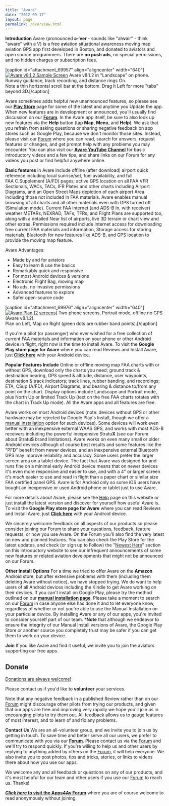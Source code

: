 ```yaml
---
title: "Avare"
date: "2012-09-17"
layout: page
permalink: /overview.html
---
```


**Introduction** Avare (pronounced **ə-ˈver** - sounds like
"ah**v**air" - think "aware" with a V) is a free a**v**iation
situational awareness moving map aviation GPS app first developed in
Boston, and donated to aviators and open source programmers. There are
**no push ads**, no special permissions, and no hidden charges or
subscription fees.

\[caption id="attachment\_69957" align="aligncenter" width="640"\][![Avare v8.1.2 Sample Screen](images/Avare8.1.2Landscape.jpg)](images/2012/09/Avare8.1.2Landscape.jpg) Avare v8.1.2 in "Landscape" on phone. Runway guidance, track recording, and distance rings On.  
Note a thin horizontal scroll bar at the bottom. Drag it Left for more
"tabs" beyond 3D.\[/caption\]

Avare sometimes adds helpful new unannounced features, so please see our 
**[Play Store](https://play.google.com/store/apps/details?id=com.ds.avare "Avare on Play Store")**
page for some of the latest and anytime you
Update the app. When new features are in development or announced,
you'll usually find discussion on our
**[Forum](https://groups.google.com/forum/#!forum/apps4av-forum "Apps4Av Forum")**.
In the Avare app itself, be sure to also look up
new features via the **Help** button (tap **Map**, **Menu**, and
**Help**). We ask that you refrain from asking questions or sharing
negative feedback on app stores such as Google Play, because we don't
monitor those sites. Instead, please visit our
[Forum](https://groups.google.com/forum/#!forum/apps4av-forum "Apps4Av Forum")
where you can read, search for answers, request features or
changes, and get prompt help with any problems you may encounter. You
can also visit our **[Avare YouTube Channel](https://www.youtube.com/channel/UC0OSj8qmkSg01DIilEzxHGg)**
for basic introductory videos and a few tips, and share links on our
Forum for any videos you post or find helpful anywhere online.

**Basic features** in Avare include offline (after download) airport
quick reference including local sunrise/set, fuel availability, and
full FAA C.Supplement (A/FD) pages; active GPS location on all FAA VFR
Sectionals, WACs, TACs, IFR Plates and other charts including Airport
Diagrams, and an Open Street Maps depiction of each airport Area
including those not included in FAA materials. Avare enables manual
browsing of all charts and all other materials even with GPS turned
off (Simulation mode). Current FAA internet (and ADS-B In, with
receiver) weather METARs, NEXRAD, TAFs, TFRs, and Flight Plans are
supported too, along with a detailed Near list of airports, live 3D
terrain or chart view and other extras. Permissions required include
Internet access for downloading free current FAA materials and
information, Storage access for storing materials, Bluetooth for new
features like ADS-B, and GPS location to provide the moving map
feature.

<!--
In recent years we've added apps that may be useful for non-aviators,
so see the full Apps4Av (Apps For Aviators) list by clicking on the
**See More** button next to **More by Apps For Aviators** on Avare's
Google Play Store page or 
[**try this link**](https://play.google.com/store/apps/collection/cluster?clp=igMxChkKEzUzNTcxMjAxNjkwMDg5MjU3MDAQCBgDEhIKDGNvbS5kcy5hdmFyZRABGAMYAQ%3D%3D:S:ANO1ljI_-70&gsr=CjSKAzEKGQoTNTM1NzEyMDE2OTAwODkyNTcwMBAIGAMSEgoMY29tLmRzLmF2YXJlEAEYAxgB:S:ANO1ljLM5Bk "Apps4Av on Google Play")
(working as of Dec.2019). There you'll also find some older free open
source **[AddOn Apps](https://apps4av.net/site/avare-overview/avare-%e2%80%a2-addon-apps/ "Avare • AddOn Apps")**
that we created in the past to complement and extend the capabilities
of Avare. Although many of their features are now included and
sometimes enhanced within recent Avare versions, some of those apps
are still be helpful for a few aviators. As with Avare, all our apps
are free and open source, with no annoying push ads or invasive
Permissions. **Notice:** Avare is not an FAA certified GPS. Be aware
that Avare is in the same category as **all** apps for portable
devices like tablets and phones of any brand. [See our FAQ](faq.html)
for more details and links to some relevant FAA
documents.
-->

Avare Advantages: 

-   Made by and for aviators 
-   Easy to learn & use the basics 
-   Remarkably quick and responsive 
-   For most Android devices & versions 
-   Electronic Flight Bag, moving map 
-   No ads, no invasive permissions 
-   Advanced features to explore 
-   Safer open-source code

\[caption id="attachment\_69976" align="aligncenter" width="640"\][![Avare Plan (2 screens)](images/AvarePhonePlan2scrVert.jpg)](images/2012/09/AvarePhonePlan2scrVert.jpg) Two phone screens, Portrait mode, offline no GPS (Avare v8.1.2).  
Plan on Left, Map on Right (green dots are rubber band points).\[/caption\]

If you're a pilot (or passenger) who ever wished for a free collection
of current FAA materials and information on your phone or other
Android device in flight, right now is the time to install Avare. To
visit the **Google Play store page for Avare** where you can read
Reviews and Install Avare, just **[Click here](https://play.google.com/store/apps/details?id=com.ds.avare "Avare page on Google Play Store")**
with your Android device.

**Popular Features Include** Online or offline moving map FAA charts
with or without GPS, download only the charts you need; ground track &
destination bearing, GPS speed & altitude, distance, user waypoints,
destination & track indicators; track lines, rubber banding, and
recordings; ETA, CSup (A/FD), Airport Diagrams; and bearing & distance
to/from any point on the chart. Display options include Landscape and
Portrait mode, plus North Up or limited Track Up (text on the free FAA
charts rotates with the chart in Track Up mode). All the Avare apps
and all features are free.

Avare works on most Android devices (note: devices without GPS or
other hardware may be rejected by Google Play's Install, though we
offer a [manual installation](/manual-installation.html "Manual Install")
option for such devices). Some devices will work even better with an
inexpensive external WAAS GPS, and works with most ADS-B receivers
including the powerful inexpensive Stratu**X** (see our Forum
about Stratu**S** brand limitations). Avare works on even many small
or older Android devices although of course best results and some
features like the "PFD" benefit from newer devices, and an inexpensive
external Bluetooth GPS may improve reliability and accuracy. Some
users prefer the larger screen area on a tablet device. The fact that
Avare was designed for and runs fine on a minimal early Android device
means that on newer devices it's even more responsive and easier to
use, and with a 4" or larger screen it's _much_ easier to use and read
in flight than a paper chart or similar size FAA certified panel
GPS. Avare is for Android only so some iOS users have bought an
inexpensive or used Android phone or tablet just to use Avare.

For more details about Avare, please see the
[Help](/help.html "Help") page on this website or just install the latest version and
discover for yourself how useful Avare is. To visit the **Google Play
store page for Avare** where you can read Reviews and Install Avare,
just **[Click here](https://play.google.com/store/apps/details?id=com.ds.avare "Avare page on Google Play Store")**
with your Android device.

We sincerely welcome feedback on all aspects of our products so please
consider joining our
[Forum](https://groups.google.com/forum/#!forum/apps4av-forum "Avare Forum")
to share your questions, feedback, feature requests, or how
you use Avare. On the Forum you'll also find the very latest on new
and planned features. You can also check the Play Store for the latest
updates, and check (or sign up to Follow) the 
"[Newest Here](https://apps4av.net/site/news/ "News")" section on this
introductory website to see our infrequent announcements of some new
features or related aviation developments that might not be announced
on our Forum.

**Other Install Options** For a time we tried to offer Avare on the
**Amazon** Android store, but after extensive problems with them
(including them deleting Avare without notice), we have stopped
trying. We do want to help users of all Android devices including the
Kindle to get Avare working on their devices. If you can't install on
Google Play, please try the method outlined on our 
[**manual installation page**](/manual-installation.html "Manual Install").
Please take a moment to search on our
[Forum](https://groups.google.com/forum/#!forum/apps4av-forum "Avare Forum") 
in case anyone else has done it and to let everyone know,
regardless of whether or not you're able to use the Manual
Installation on your particular device. By installing Avare or any of
our apps, you're invited to consider yourself part of our
team. \***Note** that although we endeavor to ensure the integrity of
our Manual Install versions of Avare, the Google Play Store or another
source you completely trust may be safer if you can get them to work
on your device.

**Join** If you like Avare and find it useful, we invite you to join
the aviators supporting our free apps.

## Donate

[Donations are always welcome!](/donate.html)

Please contact us if you'd like to **volunteer** your services.

Note that any negative feedback in a published Review rather than on
our [Forum](https://groups.google.com/forum/#!forum/apps4av-forum
"Avare Forum") might discourage other pilots from trying our products,
and given that our apps are free and improving very rapidly we hope
you'll join us in encouraging pilots to try them out. All feedback
allows us to gauge features of most interest, and to learn of and fix
any problems.

**Contact Us** We are an all-volunteer group, and we invite you to
join us by getting in touch. To save time and better serve all our
users, we prefer to communicate with you via our
**[Forum](https://groups.google.com/forum/#!forum/apps4av-forum "Apps4Av Forum")**.
Please contact us via the [Forum](https://groups.google.com/forum/#!forum/apps4av-forum "Avare Forum")
and we'll try to respond quickly. If you're willing to help us
and other users by replying to anything added by others on the
[Forum](https://groups.google.com/forum/#!forum/apps4av-forum "Avare Forum"),
it will help everyone. We also invite you to post photos,
tips and tricks, stories, or links to videos there about how you use
our apps.

We welcome any and all feedback or questions on any of our products,
and it's most helpful for our team and other users if you use our
[Forum](https://groups.google.com/forum/#!forum/apps4av-forum "Avare Forum")
to reach us. Thanks!

**[_Click here_ to visit the Apps4Av Forum](https://groups.google.com/forum/#!forum/apps4av-forum "Apps4Av Forum")** 
where you are of course welcome to read anonymously without joining.
